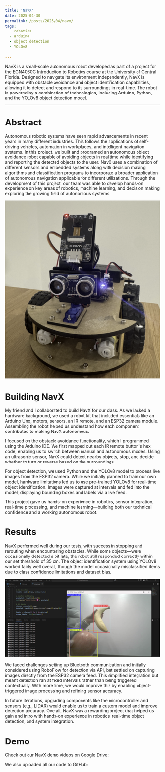 ```yaml
---
title: 'NavX'
date: 2025-04-30
permalink: /posts/2025/04/navx/
tags:
  - robotics
  - arduino
  - object detection
  - YOLOv8
  
---
```


NavX is a small-scale autonomous robot developed as part of a project for the EGN4060C Introduction to Robotics course at the University of Central Florida. Designed to navigate its environment independently, NavX is equipped with obstacle avoidance and object identification capabilities, allowing it to detect and respond to its surroundings in real-time. The robot is powered by a combination of technologies, including Arduino, Python, and the YOLOv8 object detection model. 

------

Abstract
======
Autonomous robotic systems have seen rapid advancements in recent years in many different industries. This follows the applications of self-driving vehicles, automation in workplaces, and intelligent navigation systems. In this project, we built and programed an autonomous object avoidance robot capable of avoiding objects in real time while identifying and reporting the detected objects to the user. NavX uses a combination of different sensors and embedded systems along with decision making algorithms and classification programs to incorporate a broader application of autonomous navigation applicable for different utilizations. Through the development of this project, our team was able to develop hands-on experience on key areas of robotics, machine learning, and decision making exploring the growing field of autonomous systems.  

![NavX](/images/navx.png)


Building NavX
======
My friend and I collaborated to build NavX for our class. As we lacked a hardware background, we used a robot kit that included essentials like an Arduino Uno, motors, sensors, an IR remote, and an ESP32 camera module. Assembling the robot helped us understand how each component contributed to making NavX autonomous.

I focused on the obstacle avoidance functionality, which I programmed using the Arduino IDE. We first mapped out each IR remote button's hex code, enabling us to switch between manual and autonomous modes. Using an ultrasonic sensor, NavX could detect nearby objects, stop, and decide whether to turn or reverse based on the surroundings.

For object detection, we used Python and the YOLOv8 model to process live images from the ESP32 camera. While we initially planned to train our own model, hardware limitations led us to use pre-trained YOLOv8 for real-time object identification. Images were captured at intervals and fed into the model, displaying bounding boxes and labels via a live feed.

This project gave us hands-on experience in robotics, sensor integration, real-time processing, and machine learning—building both our technical confidence and a working autonomous robot.

Results
======
NavX performed well during our tests, with success in stopping and rerouting when encountering obstacles. While some objects—were occasionally detected a bit late, the robot still responded correctly within our set threshold of 35 cm. The object identification system using YOLOv8 worked fairly well overall, though the model occasionally misclassified items due to class confidence limitations and dataset bias.

![NavX Detection](/images/detection.png)


We faced challenges setting up Bluetooth communication and initially considered using RoboFlow for detection via API, but settled on capturing images directly from the ESP32 camera feed. This simplified integration but meant detection ran at fixed intervals rather than being triggered contextually. With more time, we would improve this by enabling object-triggered image processing and refining sensor accuracy.

In future iterations, upgrading components like the microcontroller and sensors (e.g., LIDAR) would enable us to train a custom model and improve detection accuracy. Overall, NavX was a rewarding project that helped us gain and intro with hands-on experience in robotics, real-time object detection, and system integration.

Demo 
======

Check out our NavX demo videos on Google Drive:  

We also uploaded all our code to GitHub:  

